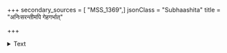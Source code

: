 +++
secondary_sources = [ "MSS_1369",]
jsonClass = "Subhaashita"
title = "अनिःसरन्तीमपि गेहगर्भात्"

+++

<details><summary>Text</summary>

अनिःसरन्तीमपि गेहगर्भात् कीर्तिं परेषामसतीं वदन्ति।  
स्वैरं भ्रमन्तीमपि च त्रिलोक्यां त्वत्कीर्तिमाहुः कवयः सतीं तु॥
</details>
